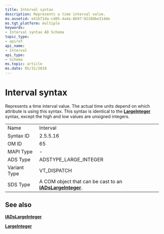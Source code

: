 ```yaml
---
title: Interval syntax
description: Represents a time interval value.
ms.assetid: e41b71da-cd05-4a4a-8b97-9210dbe314de
ms.tgt_platform: multiple
keywords:
- Interval syntax AD Schema
topic_type:
- apiref
api_name:
- Interval
api_type:
- Schema
ms.topic: article
ms.date: 05/31/2018
---
```


# Interval syntax

Represents a time interval value. The actual time units depend on which attribute is using this syntax. This syntax is identical to the [**LargeInteger**](s-largeinteger.md) syntax, except the high and low values are unsigned integers.



|              |                                                                                    |
|--------------|------------------------------------------------------------------------------------|
| Name         | Interval                                                                           |
| Syntax ID    | 2.5.5.16                                                                           |
| OM ID        | 65                                                                                 |
| MAPI Type    | \-                                                                                 |
| ADS Type     | ADSTYPE\_LARGE\_INTEGER                                                            |
| Variant Type | VT\_DISPATCH                                                                       |
| SDS Type     | A COM object that can be cast to an [**IADsLargeInteger**](https://docs.microsoft.com/windows/desktop/api/iads/nn-iads-iadslargeinteger). |



## See also

<dl> <dt>

[**IADsLargeInteger**](https://docs.microsoft.com/windows/desktop/api/iads/nn-iads-iadslargeinteger)
</dt> <dt>

[**LargeInteger**](s-largeinteger.md)
</dt> </dl>

 

 




